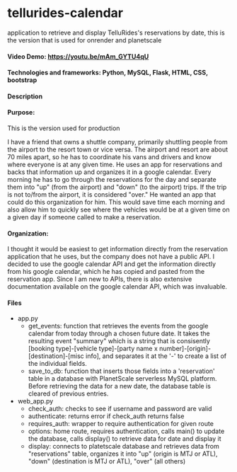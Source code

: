# tellurides-calendar
application to retrieve and display TelluRides's reservations by date, this is the version that is used for onrender and planetscale
#### **Video Demo**:  https://youtu.be/mAm_GYTU4qU
#### Technologies and frameworks: Python, MySQL, Flask, HTML, CSS, bootstrap
#### **Description**
#### Purpose:
This is the version used for production

I have a friend that owns a shuttle company, primarily shuttling people from the airport to the resort town or vice versa.  The airport and resort are about 70 miles apart, so he has to coordinate his vans and drivers and know where everyone is at any given time.  He uses an app for reservations and backs that information up and organizes it in a google calendar.  Every morning he has to go through the reservations for the day and separate them into "up" (from the airport) and "down" (to the airport) trips.  If the trip is not to/from the airport, it is considered "over."  He wanted an app that could do this organization for him. This would save time each morning and also allow him to quickly see where the vehicles would be at a given time on a given day if someone called to make a reservation. 
#### Organization:
I thought it would be easiest to get information directly from the reservation application that he uses, but the company does not have a public API.  I decided to use the google calendar API and get the information directly from his google calendar, which he has copied and pasted from the reservation app.  Since I am new to APIs, there is also extensive documentation available on the google calendar API, which was invaluable.  
#### Files
- app.py
    - get_events: function that retrieves the events from the google calendar from today through a chosen  future date.  It takes the resulting event "summary" which is a string that is consisently [booking type]-[vehicle type]-[party name x number]-[origin]-[destination]-[misc info], and separates it at the '-' to create a list of the individual fields. 
    - save_to_db: function that inserts those fields into a 'reservation' table in a database with PlanetScale serverless MySQL platform. Before retrieving the data for a new date, the database table is cleared of previous entries.  
- web_app.py
    - check_auth: checks to see if username and password are valid
    - authenticate: returns error if check_auth returns false
    - requires_auth: wrapper to require authentication for given route
    - options: home route, requires authentication, calls main() to update the database, calls display() to retrieve data for date and display it
    - display: connects to platetscale database and retrieves data from "reservations" table, organizes it into "up" (origin is MTJ or ATL), "down" (destination is MTJ or ATL), "over" (all others)
   